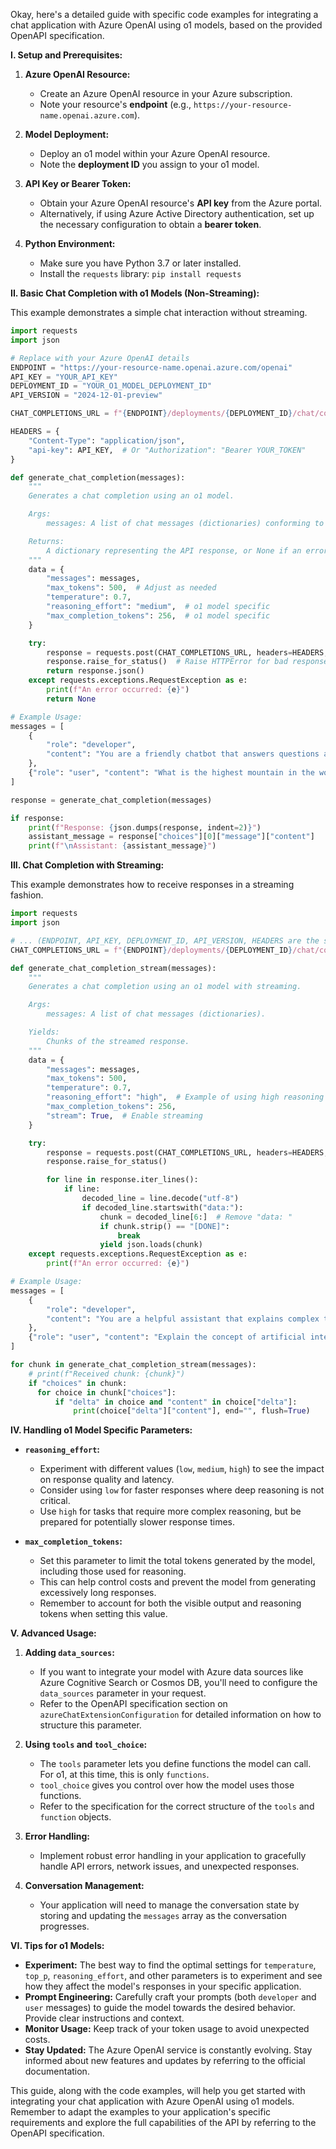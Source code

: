 Okay, here's a detailed guide with specific code examples for integrating a chat application with Azure OpenAI using o1 models, based on the provided OpenAPI specification.

**I. Setup and Prerequisites:**

1. **Azure OpenAI Resource:**

   - Create an Azure OpenAI resource in your Azure subscription.
   - Note your resource's **endpoint** (e.g., `https://your-resource-name.openai.azure.com`).

2. **Model Deployment:**

   - Deploy an o1 model within your Azure OpenAI resource.
   - Note the **deployment ID** you assign to your o1 model.

3. **API Key or Bearer Token:**

   - Obtain your Azure OpenAI resource's **API key** from the Azure portal.
   - Alternatively, if using Azure Active Directory authentication, set up the necessary configuration to obtain a **bearer token**.

4. **Python Environment:**
   - Make sure you have Python 3.7 or later installed.
   - Install the `requests` library: `pip install requests`

**II. Basic Chat Completion with o1 Models (Non-Streaming):**

This example demonstrates a simple chat interaction without streaming.

```python
import requests
import json

# Replace with your Azure OpenAI details
ENDPOINT = "https://your-resource-name.openai.azure.com/openai"
API_KEY = "YOUR_API_KEY"
DEPLOYMENT_ID = "YOUR_O1_MODEL_DEPLOYMENT_ID"
API_VERSION = "2024-12-01-preview"

CHAT_COMPLETIONS_URL = f"{ENDPOINT}/deployments/{DEPLOYMENT_ID}/chat/completions?api-version={API_VERSION}"

HEADERS = {
    "Content-Type": "application/json",
    "api-key": API_KEY,  # Or "Authorization": "Bearer YOUR_TOKEN"
}

def generate_chat_completion(messages):
    """
    Generates a chat completion using an o1 model.

    Args:
        messages: A list of chat messages (dictionaries) conforming to chatCompletionRequestMessage.

    Returns:
        A dictionary representing the API response, or None if an error occurred.
    """
    data = {
        "messages": messages,
        "max_tokens": 500,  # Adjust as needed
        "temperature": 0.7,
        "reasoning_effort": "medium",  # o1 model specific
        "max_completion_tokens": 256,  # o1 model specific
    }

    try:
        response = requests.post(CHAT_COMPLETIONS_URL, headers=HEADERS, json=data)
        response.raise_for_status()  # Raise HTTPError for bad responses (4xx or 5xx)
        return response.json()
    except requests.exceptions.RequestException as e:
        print(f"An error occurred: {e}")
        return None

# Example Usage:
messages = [
    {
        "role": "developer",
        "content": "You are a friendly chatbot that answers questions accurately and concisely."
    },
    {"role": "user", "content": "What is the highest mountain in the world?"},
]

response = generate_chat_completion(messages)

if response:
    print(f"Response: {json.dumps(response, indent=2)}")
    assistant_message = response["choices"][0]["message"]["content"]
    print(f"\nAssistant: {assistant_message}")
```

**III. Chat Completion with Streaming:**

This example demonstrates how to receive responses in a streaming fashion.

```python
import requests
import json

# ... (ENDPOINT, API_KEY, DEPLOYMENT_ID, API_VERSION, HEADERS are the same)
CHAT_COMPLETIONS_URL = f"{ENDPOINT}/deployments/{DEPLOYMENT_ID}/chat/completions?api-version={API_VERSION}"

def generate_chat_completion_stream(messages):
    """
    Generates a chat completion using an o1 model with streaming.

    Args:
        messages: A list of chat messages (dictionaries).

    Yields:
        Chunks of the streamed response.
    """
    data = {
        "messages": messages,
        "max_tokens": 500,
        "temperature": 0.7,
        "reasoning_effort": "high",  # Example of using high reasoning effort
        "max_completion_tokens": 256,
        "stream": True,  # Enable streaming
    }

    try:
        response = requests.post(CHAT_COMPLETIONS_URL, headers=HEADERS, json=data, stream=True)
        response.raise_for_status()

        for line in response.iter_lines():
            if line:
                decoded_line = line.decode("utf-8")
                if decoded_line.startswith("data:"):
                    chunk = decoded_line[6:]  # Remove "data: "
                    if chunk.strip() == "[DONE]":
                        break
                    yield json.loads(chunk)
    except requests.exceptions.RequestException as e:
        print(f"An error occurred: {e}")

# Example Usage:
messages = [
    {
        "role": "developer",
        "content": "You are a helpful assistant that explains complex topics in simple terms.",
    },
    {"role": "user", "content": "Explain the concept of artificial intelligence to me."},
]

for chunk in generate_chat_completion_stream(messages):
    # print(f"Received chunk: {chunk}")
    if "choices" in chunk:
      for choice in chunk["choices"]:
          if "delta" in choice and "content" in choice["delta"]:
              print(choice["delta"]["content"], end="", flush=True)

```

**IV. Handling o1 Model Specific Parameters:**

- **`reasoning_effort`:**

  - Experiment with different values (`low`, `medium`, `high`) to see the impact on response quality and latency.
  - Consider using `low` for faster responses where deep reasoning is not critical.
  - Use `high` for tasks that require more complex reasoning, but be prepared for potentially slower response times.

- **`max_completion_tokens`:**
  - Set this parameter to limit the total tokens generated by the model, including those used for reasoning.
  - This can help control costs and prevent the model from generating excessively long responses.
  - Remember to account for both the visible output and reasoning tokens when setting this value.

**V. Advanced Usage:**

1. **Adding `data_sources`:**

   - If you want to integrate your model with Azure data sources like Azure Cognitive Search or Cosmos DB, you'll need to configure the `data_sources` parameter in your request.
   - Refer to the OpenAPI specification section on `azureChatExtensionConfiguration` for detailed information on how to structure this parameter.

2. **Using `tools` and `tool_choice`:**

   - The `tools` parameter lets you define functions the model can call. For o1, at this time, this is only `functions`.
   - `tool_choice` gives you control over how the model uses those functions.
   - Refer to the specification for the correct structure of the `tools` and `function` objects.

3. **Error Handling:**

   - Implement robust error handling in your application to gracefully handle API errors, network issues, and unexpected responses.

4. **Conversation Management:**
   - Your application will need to manage the conversation state by storing and updating the `messages` array as the conversation progresses.

**VI. Tips for o1 Models:**

- **Experiment:** The best way to find the optimal settings for `temperature`, `top_p`, `reasoning_effort`, and other parameters is to experiment and see how they affect the model's responses in your specific application.
- **Prompt Engineering:** Carefully craft your prompts (both `developer` and `user` messages) to guide the model towards the desired behavior. Provide clear instructions and context.
- **Monitor Usage:** Keep track of your token usage to avoid unexpected costs.
- **Stay Updated:** The Azure OpenAI service is constantly evolving. Stay informed about new features and updates by referring to the official documentation.

This guide, along with the code examples, will help you get started with integrating your chat application with Azure OpenAI using o1 models. Remember to adapt the examples to your application's specific requirements and explore the full capabilities of the API by referring to the OpenAPI specification.
